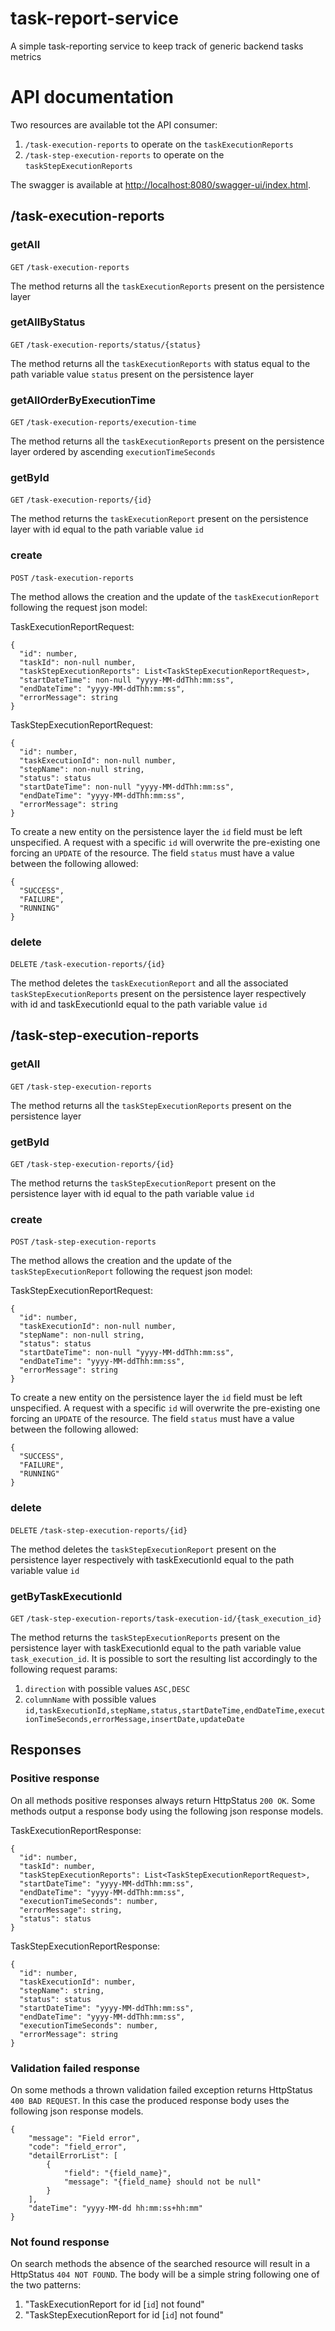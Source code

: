 # task-report-service

A simple task-reporting service to keep track of generic backend tasks metrics

# API documentation

Two resources are available tot the API consumer:

1. `/task-execution-reports` to operate on the `taskExecutionReports`
2. `/task-step-execution-reports` to operate on the `taskStepExecutionReports`

The swagger is available at [http://localhost:8080/swagger-ui/index.html](http://localhost:8080/swagger-ui/index.html).

## /task-execution-reports

### getAll
`GET` `/task-execution-reports`

The method returns all the `taskExecutionReports` present on the persistence layer

### getAllByStatus
`GET` `/task-execution-reports/status/{status}`

The method returns all the `taskExecutionReports` with status equal to the path variable value `status` present on the
persistence layer

### getAllOrderByExecutionTime
`GET` `/task-execution-reports/execution-time`

The method returns all the `taskExecutionReports` present on the persistence layer ordered by
ascending `executionTimeSeconds`

### getById
`GET` `/task-execution-reports/{id}`

The method returns the `taskExecutionReport` present on the persistence layer with id equal to the path variable
value `id`

### create
`POST` `/task-execution-reports`

The method allows the creation and the update of the `taskExecutionReport` following the request json model:

TaskExecutionReportRequest:

```
{
  "id": number,
  "taskId": non-null number,
  "taskStepExecutionReports": List<TaskStepExecutionReportRequest>,
  "startDateTime": non-null "yyyy-MM-ddThh:mm:ss",
  "endDateTime": "yyyy-MM-ddThh:mm:ss",
  "errorMessage": string
}
```

TaskStepExecutionReportRequest:

```
{
  "id": number,
  "taskExecutionId": non-null number,
  "stepName": non-null string,
  "status": status
  "startDateTime": non-null "yyyy-MM-ddThh:mm:ss",
  "endDateTime": "yyyy-MM-ddThh:mm:ss",
  "errorMessage": string
}
```

To create a new entity on the persistence layer the `id` field must be left unspecified. A request with a specific `id`
will overwrite the pre-existing one forcing an `UPDATE` of the resource. The field `status` must have a value between
the following allowed:

```
{
  "SUCCESS",
  "FAILURE",
  "RUNNING"
}
```

### delete
`DELETE` `/task-execution-reports/{id}`

The method deletes the `taskExecutionReport` and all the associated `taskStepExecutionReports` present on the
persistence layer respectively with id and taskExecutionId equal to the path variable value `id`

## /task-step-execution-reports

### getAll
`GET` `/task-step-execution-reports`

The method returns all the `taskStepExecutionReports` present on the persistence layer

### getById
`GET` `/task-step-execution-reports/{id}`

The method returns the `taskStepExecutionReport` present on the persistence layer with id equal to the path variable
value `id`

### create
`POST` `/task-step-execution-reports`

The method allows the creation and the update of the `taskStepExecutionReport` following the request json model:

TaskStepExecutionReportRequest:

```
{
  "id": number,
  "taskExecutionId": non-null number,
  "stepName": non-null string,
  "status": status
  "startDateTime": non-null "yyyy-MM-ddThh:mm:ss",
  "endDateTime": "yyyy-MM-ddThh:mm:ss",
  "errorMessage": string
}
```

To create a new entity on the persistence layer the `id` field must be left unspecified. A request with a specific `id`
will overwrite the pre-existing one forcing an `UPDATE` of the resource. The field `status` must have a value between
the following allowed:

```
{
  "SUCCESS",
  "FAILURE",
  "RUNNING"
}
```

### delete
`DELETE` `/task-step-execution-reports/{id}`

The method deletes the `taskStepExecutionReport` present on the persistence layer respectively with taskExecutionId
equal to the path variable value `id`

### getByTaskExecutionId
`GET` `/task-step-execution-reports/task-execution-id/{task_execution_id}`

The method returns the `taskStepExecutionReports` present on the persistence layer with taskExecutionId equal to the
path variable value `task_execution_id`. It is possible to sort the resulting list accordingly to the following request
params:

1. `direction` with possible values `ASC,DESC`
2. `columnName` with possible
   values `id,taskExecutionId,stepName,status,startDateTime,endDateTime,executionTimeSeconds,errorMessage,insertDate,updateDate`

## Responses

### Positive response

On all methods positive responses always return HttpStatus `200 OK`. Some methods output a response body using the following json
response models.

TaskExecutionReportResponse:

```
{
  "id": number,
  "taskId": number,
  "taskStepExecutionReports": List<TaskStepExecutionReportRequest>,
  "startDateTime": "yyyy-MM-ddThh:mm:ss",
  "endDateTime": "yyyy-MM-ddThh:mm:ss",
  "executionTimeSeconds": number,
  "errorMessage": string,
  "status": status
}
```

TaskStepExecutionReportResponse:

```
{
  "id": number,
  "taskExecutionId": number,
  "stepName": string,
  "status": status
  "startDateTime": "yyyy-MM-ddThh:mm:ss",
  "endDateTime": "yyyy-MM-ddThh:mm:ss",
  "executionTimeSeconds": number,
  "errorMessage": string
}
```

### Validation failed response

On some methods a thrown validation failed exception returns HttpStatus `400 BAD REQUEST`. In this case the produced
response body uses the following json response models.

```
{
    "message": "Field error",
    "code": "field_error",
    "detailErrorList": [
        {
            "field": "{field_name}",
            "message": "{field_name} should not be null"
        }
    ],
    "dateTime": "yyyy-MM-dd hh:mm:ss+hh:mm"
}
```

### Not found response

On search methods the absence of the searched resource will result in a HttpStatus `404 NOT FOUND`.
The body will be a simple string following one of the two patterns:
1. "TaskExecutionReport for id [`id`] not found"
2. "TaskStepExecutionReport for id [`id`] not found"